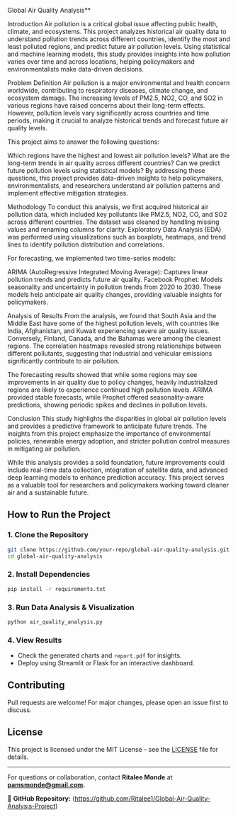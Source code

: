 Global Air Quality Analysis**

Introduction
Air pollution is a critical global issue affecting public health, climate, and ecosystems. This project analyzes historical air quality data to understand pollution trends across different countries, identify the most and least polluted regions, and predict future air pollution levels. Using statistical and machine learning models, this study provides insights into how pollution varies over time and across locations, helping policymakers and environmentalists make data-driven decisions.

Problem Definition
Air pollution is a major environmental and health concern worldwide, contributing to respiratory diseases, climate change, and ecosystem damage. The increasing levels of PM2.5, NO2, CO, and SO2 in various regions have raised concerns about their long-term effects. However, pollution levels vary significantly across countries and time periods, making it crucial to analyze historical trends and forecast future air quality levels.

This project aims to answer the following questions:

Which regions have the highest and lowest air pollution levels?
What are the long-term trends in air quality across different countries?
Can we predict future pollution levels using statistical models?
By addressing these questions, this project provides data-driven insights to help policymakers, environmentalists, and researchers understand air pollution patterns and implement effective mitigation strategies.

Methodology
To conduct this analysis, we first acquired historical air pollution data, which included key pollutants like PM2.5, NO2, CO, and SO2 across different countries. The dataset was cleaned by handling missing values and renaming columns for clarity. Exploratory Data Analysis (EDA) was performed using visualizations such as boxplots, heatmaps, and trend lines to identify pollution distribution and correlations.

For forecasting, we implemented two time-series models:

ARIMA (AutoRegressive Integrated Moving Average): Captures linear pollution trends and predicts future air quality.
Facebook Prophet: Models seasonality and uncertainty in pollution trends from 2020 to 2030.
These models help anticipate air quality changes, providing valuable insights for policymakers.

Analysis of Results
From the analysis, we found that South Asia and the Middle East have some of the highest pollution levels, with countries like India, Afghanistan, and Kuwait experiencing severe air quality issues. Conversely, Finland, Canada, and the Bahamas were among the cleanest regions. The correlation heatmaps revealed strong relationships between different pollutants, suggesting that industrial and vehicular emissions significantly contribute to air pollution.

The forecasting results showed that while some regions may see improvements in air quality due to policy changes, heavily industrialized regions are likely to experience continued high pollution levels. ARIMA provided stable forecasts, while Prophet offered seasonality-aware predictions, showing periodic spikes and declines in pollution levels.

Conclusion
This study highlights the disparities in global air pollution levels and provides a predictive framework to anticipate future trends. The insights from this project emphasize the importance of environmental policies, renewable energy adoption, and stricter pollution control measures in mitigating air pollution.

While this analysis provides a solid foundation, future improvements could include real-time data collection, integration of satellite data, and advanced deep learning models to enhance prediction accuracy. This project serves as a valuable tool for researchers and policymakers working toward cleaner air and a sustainable future.

## **How to Run the Project**
### **1. Clone the Repository**
```bash
git clone https://github.com/your-repo/global-air-quality-analysis.git
cd global-air-quality-analysis
```
### **2. Install Dependencies**
```bash
pip install -r requirements.txt
```
### **3. Run Data Analysis & Visualization**
```bash
python air_quality_analysis.py
```
### **4. View Results**
- Check the generated charts and `report.pdf` for insights.
- Deploy using Streamlit or Flask for an interactive dashboard.

## **Contributing**
Pull requests are welcome! For major changes, please open an issue first to discuss.

## **License**
This project is licensed under the MIT License - see the [LICENSE](LICENSE) file for details.

---
For questions or collaboration, contact **Ritalee Monde** at **pamsmonde@gmail.com.**

📌 **GitHub Repository:** (https://github.com/Ritalee1/Global-Air-Quality-Analysis-Project)
